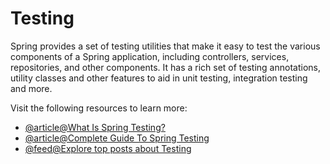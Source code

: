 # Testing

Spring provides a set of testing utilities that make it easy to test the various components of a Spring application, including controllers, services, repositories, and other components. It has a rich set of testing annotations, utility classes and other features to aid in unit testing, integration testing and more.

Visit the following resources to learn more:

- [@article@What Is Spring Testing?](https://www.developer.com/design/what-is-spring-testing/)
- [@article@Complete Guide To Spring Testing](https://www.lambdatest.com/blog/spring-testing/)
- [@feed@Explore top posts about Testing](https://app.daily.dev/tags/testing?ref=roadmapsh)
